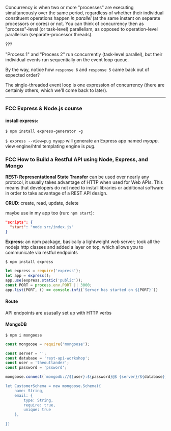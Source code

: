 Concurrency is when two or more "processes" are executing simultaneously over the same period, regardless of whether their individual constituent operations happen *in parallel* (at the same instant on separate processors or cores) or not. You can think of concurrency then as "process"-level (or task-level) parallelism, as opposed to operation-level parallelism (separate-processor threads).

???

"Process 1" and "Process 2" run concurrently (task-level parallel), but their individual events run sequentially on the event loop queue.

By the way, notice how `response 6` and `response 5` came back out of expected order?

The single-threaded event loop is one expression of concurrency (there are certainly others, which we'll come back to later).



---------------

### FCC Express & Node.js course

#### install express:

`$ npm install express-generator -g`

`$ express --view=pug myapp`
will generate an Express app named *myapp*. view engine/html templating engine is *pug*. 

### FCC How to Build a Restful API using Node, Express, and Mongo



**REST: Representational State Transfer**
can be used over nearly any protocol, it usually takes advantage of HTTP when used for Web APIs. This means that developers do not need to install libraries or additional software in order to take advantage of a REST API design.



**CRUD**: create, read, update, delete

maybe use in my app too (run: `npm start`):

```json
"scripts": {
  "start": "node src/index.js"
}
```

**Express**: an npm package, basically a lightweight web server; took all the nodejs http classes and added a layer on top, which allows you to communicate via restful endpoints

`$ npm install express`

```js
let express = require('express');
let app = express();
app.use(express.static('public'));
const PORT = process.env.PORT || 3000;
app.list(PORT, () => console.infi(`Server has started on ${PORT}`))
```

#### Route

API endpoints are ususally set up with HTTP verbs

#### MongoDB

`$ npm i mongoose`

```js
const mongoose = require('mongoose');

const server = '';
const database = 'rest-api-workshop';
const user = 'theoutlander';
const password = 'pssword';

mongoose.connect(`mongodb://${user}:${password}@$ {server}/${database});

let CustomerSchema = new mongoose.Schema({
	name: String,
	email: {
		type: String,
		require: true,
		unique: true
	},
	
})
```



